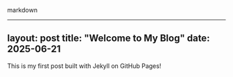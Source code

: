 markdown

---
layout: post
title: "Welcome to My Blog"
date: 2025-06-21
---

This is my first post built with Jekyll on GitHub Pages!